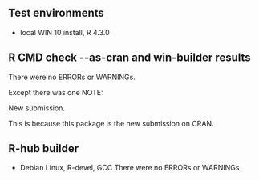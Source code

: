 ## Test environments
* local WIN 10 install, R 4.3.0

## R CMD check --as-cran and win-builder results 
There were no ERRORs or WARNINGs. 

Except there was one NOTE:

New submission.

This is because this package is the new submission on CRAN.

## R-hub builder 
* Debian Linux, R-devel, GCC
There were no ERRORs or WARNINGs
